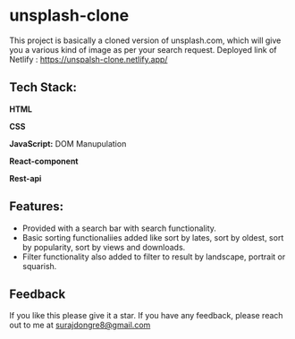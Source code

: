 # unsplash-clone
This project is basically a cloned version of unsplash.com, which will give you a various kind of image as per your search request.
Deployed link of Netlify : https://unspalsh-clone.netlify.app/

## Tech Stack:

**HTML** 

**CSS**

**JavaScript:** DOM Manupulation

**React-component**

**Rest-api**

## Features:
- Provided with a search bar with search functionality.
- Basic sorting functionaliies added like sort by lates, sort by oldest, sort by popularity, sort by views and downloads.
- Filter functionality also added to filter to result by landscape, portrait or squarish.

## Feedback
If you like this please give it a star.
If you have any feedback, please reach out to me at surajdongre8@gmail.com


